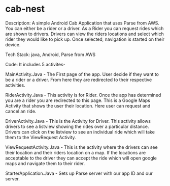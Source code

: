 # cab-nest

Description: A simple Android Cab Application that uses Parse from AWS. You can either be a rider or a driver. As a Rider you can request rides which are shown to drivers. Drivers can view the riders locations and select which rider they would like to pick up. Once selected, navigation is started on their device.

Tech Stack: java, Android, Parse from AWS
 
Code:
It includes 5 activites-

MainActivity.Java - The First page of the app. User decide if they want to be a rider or a driver. From here they are redirected to their respective activities.

RiderActivity.Java - This activity is for Rider. Once the app has determined you are a rider you are redirected to this page. This is a Google Maps Activity that shows the user their location. Here user can request and cancel an ride.

DriverActivity.Java - This is the Activity for Driver. This activity allows drivers to see a listview showing the rides over a particular distance. Drivers can click on the listview to see an individual ride which will take them to the ViewRequest Activity.

ViewRequestActivity.Java - This is the activity where the drivers can see their location and their riders location on a map. If the locations are acceptable to the driver they can accept the ride which will open google maps and navigate them to their rider.

StarterApplication.Java - Sets up Parse server with our app ID and our server.
